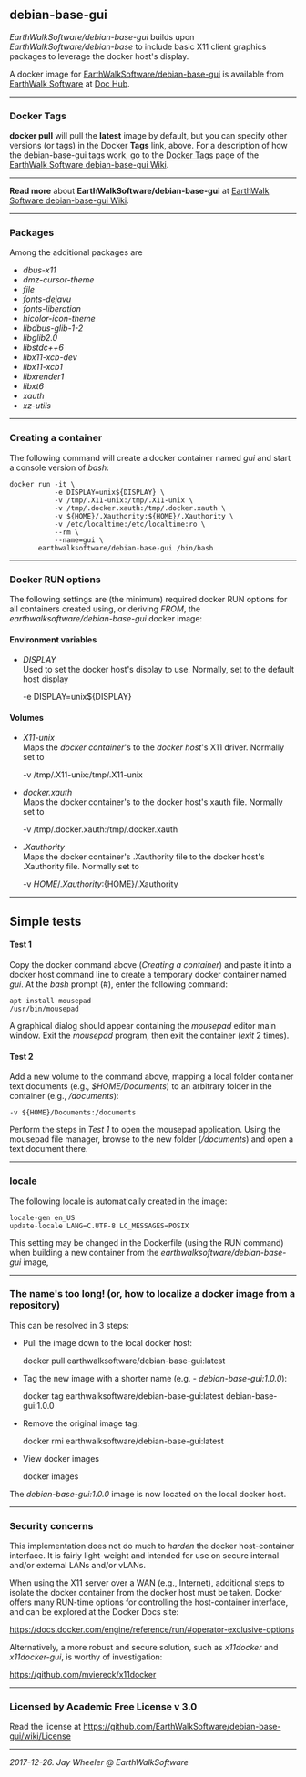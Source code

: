 ## debian-base-gui
*EarthWalkSoftware/debian-base-gui* builds upon *EarthWalkSoftware/debian-base* to include basic X11 client graphics packages to leverage the docker host's display.  

A docker image for [EarthWalkSoftware/debian-base-gui](https://hub.docker.com/r/earthwalksoftware/debian-base-gui/) is available from [EarthWalk Software](https://hub.docker.com/r/earthwalksoftware) at [Doc Hub](https://hub.docker.com).

______
### Docker Tags

**docker pull** will pull the **latest** image by default, but you can specify other versions (or tags) in the Docker **Tags** link, above.  For a description of how the debian-base-gui tags work, go to the [Docker Tags](https://github.com/EarthWalkSoftware/debian-base-gui/wiki/Docker-Tags) page of the [EarthWalk Software debian-base-gui Wiki](https://github.com/EarthWalkSoftware/debian-base-gui/wiki).

----

**Read more** about **EarthWalkSoftware/debian-base-gui** at [EarthWalk Software debian-base-gui Wiki](https://github.com/EarthWalkSoftware/debian-base-gui/wiki).

______
### Packages
Among the additional packages are 
- *dbus-x11*
- *dmz-cursor-theme*
- *file*
- *fonts-dejavu*
- *fonts-liberation*
- *hicolor-icon-theme*
- *libdbus-glib-1-2*
- *libglib2.0*
- *libstdc++6*
- *libx11-xcb-dev*
- *libx11-xcb1*
- *libxrender1*
- *libxt6*
- *xauth*
- *xz-utils*

______
### Creating a container
The following command will create a docker container named *gui* and start a console version of *bash*:

    docker run -it \
               -e DISPLAY=unix${DISPLAY} \
               -v /tmp/.X11-unix:/tmp/.X11-unix \
               -v /tmp/.docker.xauth:/tmp/.docker.xauth \
               -v ${HOME}/.Xauthority:${HOME}/.Xauthority \
               -v /etc/localtime:/etc/localtime:ro \
               --rm \
               --name=gui \
           earthwalksoftware/debian-base-gui /bin/bash  

______
### Docker RUN options

The following settings are (the minimum) required docker RUN options for all containers created using, or deriving *FROM*, the *earthwalksoftware/debian-base-gui* docker image:

#### Environment variables

- *DISPLAY*  
Used to set the docker host's display to use. Normally, set to the default host display  

    -e DISPLAY=unix${DISPLAY}

#### Volumes

- *X11-unix*  
Maps the *docker container*'s to the *docker host*'s X11 driver. Normally set to  

    -v /tmp/.X11-unix:/tmp/.X11-unix  

- *docker.xauth*  
Maps the docker container's to the docker host's xauth file.  Normally set to  

    -v /tmp/.docker.xauth:/tmp/.docker.xauth  

- *.Xauthority*  
Maps the  docker container's .Xauthority file to the docker host's .Xauthority file.  Normally set to  

    -v ${HOME}/.Xauthority:${HOME}/.Xauthority  

______
## Simple tests

#### Test 1
Copy the docker command above (*Creating a container*) and paste it into a docker host command line to create a temporary docker container named *gui*.  At the *bash* prompt (#), enter the following command:

    apt install mousepad  
    /usr/bin/mousepad  

A graphical dialog should appear containing the *mousepad* editor main window.  Exit the *mousepad* program, then exit the container (*exit* 2 times).

#### Test 2
Add a new volume to the command above, mapping a local folder container text documents (e.g., *$HOME/Documents*) to an arbitrary folder in the container (e.g., */documents*):

    -v ${HOME}/Documents:/documents

Perform the steps in *Test 1* to open the mousepad application.  Using the mousepad file manager, browse to the new folder (*/documents*) and open a text document there.

______
### locale
The following locale is automatically created in the image:  

    locale-gen en_US
    update-locale LANG=C.UTF-8 LC_MESSAGES=POSIX   
    
This setting may be changed in the Dockerfile (using the RUN command) when building a new container from the *earthwalksoftware/debian-base-gui* image, 

------
### The name's too long! (or, how to localize a docker image from a repository)
This can be resolved in 3 steps:

- Pull the image down to the local docker host:  

    docker pull earthwalksoftware/debian-base-gui:latest  

- Tag the new image with a shorter name (e.g. - *debian-base-gui:1.0.0*):  

    docker tag earthwalksoftware/debian-base-gui:latest debian-base-gui:1.0.0  

- Remove the original image tag:  

    docker rmi earthwalksoftware/debian-base-gui:latest  

- View docker images  

    docker images  

The *debian-base-gui:1.0.0* image is now located on the local docker host.

------
### Security concerns
This implementation does not do much to *harden* the docker host-container interface.  It is fairly light-weight and intended for use on secure internal and/or external LANs and/or vLANs.  

When using the X11 server over a WAN (e.g., Internet), additional steps to isolate the docker container from the docker host must be taken.  Docker offers many RUN-time options for controlling the host-container interface, and can be explored at the Docker Docs site:

  https://docs.docker.com/engine/reference/run/#operator-exclusive-options

Alternatively, a more robust and secure solution, such as *x11docker* and *x11docker-gui*, is worthy of investigation:

  https://github.com/mviereck/x11docker  

------
### Licensed by Academic Free License v 3.0

Read the license at https://github.com/EarthWalkSoftware/debian-base-gui/wiki/License
____

*2017-12-26. Jay Wheeler @ EarthWalkSoftware*
